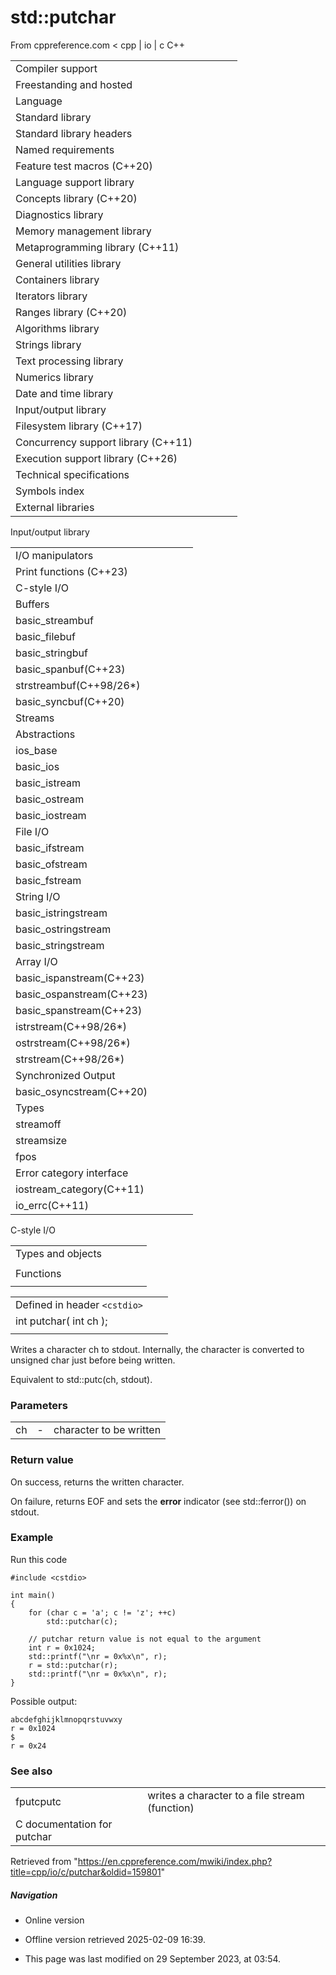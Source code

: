 # std::putchar

From cppreference.com
< cpp‎ | io‎ | c
C++

|  |  |  |  |  |
| --- | --- | --- | --- | --- |
| Compiler support | | | | |
| Freestanding and hosted | | | | |
| Language | | | | |
| Standard library | | | | |
| Standard library headers | | | | |
| Named requirements | | | | |
| Feature test macros (C++20) | | | | |
| Language support library | | | | |
| Concepts library (C++20) | | | | |
| Diagnostics library | | | | |
| Memory management library | | | | |
| Metaprogramming library (C++11) | | | | |
| General utilities library | | | | |
| Containers library | | | | |
| Iterators library | | | | |
| Ranges library (C++20) | | | | |
| Algorithms library | | | | |
| Strings library | | | | |
| Text processing library | | | | |
| Numerics library | | | | |
| Date and time library | | | | |
| Input/output library | | | | |
| Filesystem library (C++17) | | | | |
| Concurrency support library (C++11) | | | | |
| Execution support library (C++26) | | | | |
| Technical specifications | | | | |
| Symbols index | | | | |
| External libraries | | | | |

Input/output library

|  |  |  |  |  |
| --- | --- | --- | --- | --- |
| I/O manipulators | | | | |
| Print functions (C++23) | | | | |
| C-style I/O | | | | |
| Buffers | | | | |
| basic_streambuf | | | | |
| basic_filebuf | | | | |
| basic_stringbuf | | | | |
| basic_spanbuf(C++23) | | | | |
| strstreambuf(C++98/26\*) | | | | |
| basic_syncbuf(C++20) | | | | |
| Streams | | | | |
| Abstractions | | | | |
| ios_base | | | | |
| basic_ios | | | | |
| basic_istream | | | | |
| basic_ostream | | | | |
| basic_iostream | | | | |
| File I/O | | | | |
| basic_ifstream | | | | |
| basic_ofstream | | | | |
| basic_fstream | | | | |
| String I/O | | | | |
| basic_istringstream | | | | |
| basic_ostringstream | | | | |
| basic_stringstream | | | | |
| Array I/O | | | | |
| basic_ispanstream(C++23) | | | | |
| basic_ospanstream(C++23) | | | | |
| basic_spanstream(C++23) | | | | |
| istrstream(C++98/26\*) | | | | |
| ostrstream(C++98/26\*) | | | | |
| strstream(C++98/26\*) | | | | |
| Synchronized Output | | | | |
| basic_osyncstream(C++20) | | | | |
| Types | | | | |
| streamoff | | | | |
| streamsize | | | | |
| fpos | | | | |
| Error category interface | | | | |
| iostream_category(C++11) | | | | |
| io_errc(C++11) | | | | |

C-style I/O

|  |  |  |  |  |
| --- | --- | --- | --- | --- |
| Types and objects | | | | |
| |  |  |  |  |  | | --- | --- | --- | --- | --- | | FILE | | | | | | fpos_t | | | | | |  | | | | | | |  |  |  |  |  | | --- | --- | --- | --- | --- | | stdinstdoutstderr | | | | | |
| Functions | | | | |
| |  |  |  |  |  | | --- | --- | --- | --- | --- | | File access | | | | | | |  |  |  |  |  | | --- | --- | --- | --- | --- | | fopen | | | | | | freopen | | | | | | fclose | | | | | | fflush | | | | | | |  |  |  |  |  | | --- | --- | --- | --- | --- | | fwide | | | | | | setbuf | | | | | | setvbuf | | | | | |  | | | | | | | Direct input/output | | | | | | |  |  |  |  |  | | --- | --- | --- | --- | --- | | fread | | | | | | |  |  |  |  |  | | --- | --- | --- | --- | --- | | fwrite | | | | | | | Unformatted input/output | | | | | | |  |  |  |  |  | | --- | --- | --- | --- | --- | | fgetcgetc | | | | | | fgets | | | | | | fputcputc | | | | | | fputs | | | | | | getchar | | | | | | gets(until C++14) | | | | | | ****putchar**** | | | | | | puts | | | | | | ungetc | | | | | | |  |  |  |  |  | | --- | --- | --- | --- | --- | | fgetwcgetwc | | | | | | fgetws | | | | | | fputwcputwc | | | | | | fputws | | | | | | getwchar | | | | | | putwchar | | | | | | ungetwc | | | | | |  | | | | | |  | | | | | | | Formatted input | | | | | | |  |  |  |  |  | | --- | --- | --- | --- | --- | | scanffscanfsscanf | | | | | | vscanfvfscanfvsscanf(C++11)(C++11)(C++11) | | | | | | |  |  |  |  |  | | --- | --- | --- | --- | --- | | wscanffwscanfswscanf | | | | | | vwscanfvfwscanfvswscanf(C++11)(C++11)(C++11) | | | | | | | |  |  |  |  |  | | --- | --- | --- | --- | --- | | Formatted output | | | | | | |  |  |  |  |  | | --- | --- | --- | --- | --- | | printffprintfsprintfsnprintf(C++11) | | | | | | vprintfvfprintfvsprintfvsnprintf(C++11) | | | | | | |  |  |  |  |  | | --- | --- | --- | --- | --- | | wprintffwprintfswprintf | | | | | | vwprintfvfwprintfvswprintf | | | | | | | File positioning | | | | | | ftell | | | | | | fgetpos | | | | | | fseek | | | | | | fsetpos | | | | | | rewind | | | | | | Error handling | | | | | | clearerr | | | | | | feof | | | | | | ferror | | | | | | perror | | | | | | Operations on files | | | | | | remove | | | | | | rename | | | | | | tmpfile | | | | | | tmpnam | | | | | |

|  |  |  |
| --- | --- | --- |
| Defined in header `<cstdio>` |  |  |
| int putchar( int ch ); |  |  |
|  |  |  |

Writes a character ch to stdout. Internally, the character is converted to unsigned char just before being written.

Equivalent to std::putc(ch, stdout).

### Parameters

|  |  |  |
| --- | --- | --- |
| ch | - | character to be written |

### Return value

On success, returns the written character.

On failure, returns EOF and sets the **error** indicator (see std::ferror()) on stdout.

### Example

Run this code

```
#include <cstdio>
 
int main()
{
    for (char c = 'a'; c != 'z'; ++c)
        std::putchar(c);
 
    // putchar return value is not equal to the argument
    int r = 0x1024;
    std::printf("\nr = 0x%x\n", r);
    r = std::putchar(r);
    std::printf("\nr = 0x%x\n", r);
}

```

Possible output:

```
abcdefghijklmnopqrstuvwxy
r = 0x1024
$
r = 0x24

```

### See also

|  |  |
| --- | --- |
| fputcputc | writes a character to a file stream   (function) |
| C documentation for putchar | |

Retrieved from "<https://en.cppreference.com/mwiki/index.php?title=cpp/io/c/putchar&oldid=159801>"

##### Navigation

- Online version
- Offline version retrieved 2025-02-09 16:39.

- This page was last modified on 29 September 2023, at 03:54.